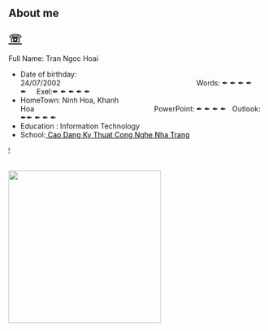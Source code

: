 About me  &nbsp;&nbsp;&nbsp;&nbsp;&nbsp;&nbsp;&nbsp;&nbsp;&nbsp;&nbsp;&nbsp;&nbsp;&nbsp;&nbsp;&nbsp;&nbsp;&nbsp;&nbsp;&nbsp;&nbsp;&nbsp;&nbsp;&nbsp;&nbsp;&nbsp;&nbsp;&nbsp;&nbsp;&nbsp;&nbsp;&nbsp;&nbsp;&nbsp;&nbsp;&nbsp;&nbsp;&nbsp;&nbsp;&nbsp;&nbsp;&nbsp;&nbsp;&nbsp;&nbsp;&nbsp;&nbsp;&nbsp;&nbsp;&nbsp;&nbsp;&nbsp;&nbsp;&nbsp;&nbsp;&nbsp;&nbsp;&nbsp;&nbsp;&nbsp;&nbsp;&nbsp;&nbsp;&nbsp;&nbsp;&nbsp;&nbsp;&nbsp;&nbsp;&nbsp;&nbsp;&nbsp;&nbsp;&nbsp;&nbsp;&nbsp;&nbsp;&nbsp;&nbsp;&nbsp;&nbsp;&nbsp;&nbsp;&nbsp;&nbsp;&nbsp;&nbsp;&nbsp;&nbsp;&nbsp;&nbsp;&nbsp;&nbsp;&nbsp;&nbsp;&nbsp;&nbsp;&nbsp;&nbsp;&nbsp;<a href="https://ngochoaitran.github.io/coffee%20website/index.html">	&#9743;</a>                                                     
-
Full Name: Tran Ngoc Hoai
- Date of birthday: 24/07/2002&nbsp;&nbsp;&nbsp;&nbsp;&nbsp;&nbsp;&nbsp;&nbsp;&nbsp;&nbsp;&nbsp;&nbsp;&nbsp;&nbsp;&nbsp;&nbsp;&nbsp;&nbsp;&nbsp;&nbsp;&nbsp;&nbsp;&nbsp;&nbsp;&nbsp;&nbsp;&nbsp;&nbsp;&nbsp;&nbsp;&nbsp;&nbsp;&nbsp;&nbsp;&nbsp;&nbsp;&nbsp;&nbsp;&nbsp;&nbsp;&nbsp;&nbsp;&nbsp;&nbsp;&nbsp;&nbsp;&nbsp;&nbsp;&nbsp;&nbsp;&nbsp;&nbsp;&nbsp;&nbsp;&nbsp;&nbsp;&nbsp;&nbsp;&nbsp;&nbsp;&nbsp;&nbsp;&nbsp;&nbsp;&nbsp;&nbsp;&nbsp;&nbsp;Words: &#10002;  &#10002; &#10002; &#10002; &#10002;&nbsp;&nbsp;&nbsp;&nbsp;&nbsp;Exel:&#10002; &#10002; &#10002; &#10002; &#10002;
- HomeTown: Ninh Hoa, Khanh Hoa&nbsp;&nbsp;&nbsp;&nbsp;&nbsp;&nbsp;&nbsp;&nbsp;&nbsp;&nbsp;&nbsp;&nbsp;&nbsp;&nbsp;&nbsp;&nbsp;&nbsp;&nbsp;&nbsp;&nbsp;&nbsp;&nbsp;&nbsp;&nbsp;&nbsp;&nbsp;&nbsp;&nbsp;&nbsp;&nbsp;&nbsp;&nbsp;&nbsp;&nbsp;&nbsp;&nbsp;&nbsp;&nbsp;&nbsp;&nbsp;&nbsp;&nbsp;&nbsp;&nbsp;&nbsp;&nbsp;&nbsp;&nbsp;&nbsp;&nbsp;&nbsp;&nbsp;&nbsp;&nbsp;&nbsp;&nbsp;&nbsp;&nbsp;&nbsp;&nbsp;PowerPoint: &#10002; &#10002; &#10002; &#10002;&nbsp;&nbsp;&nbsp;Outlook: &#10002;&#10002; &#10002; &#10002; &#10002;
- Education : Information Technology 
- School:<a href="http://cdktcnnt.edu.vn/" style="color:black;"> Cao Dang Ky Thuat Cong Nghe Nha Trang  </a>
<p> <marquee direction="right">Phone &#9743;: 0354398892</marquee></p>
 &nbsp;&nbsp;&nbsp;&nbsp;&nbsp;&nbsp;&nbsp;&nbsp;&nbsp;&nbsp;&nbsp;&nbsp;&nbsp;&nbsp;&nbsp;&nbsp;&nbsp;&nbsp;&nbsp;&nbsp;&nbsp;&nbsp;&nbsp;&nbsp;&nbsp;&nbsp;&nbsp;&nbsp;&nbsp;&nbsp;&nbsp;&nbsp;&nbsp;&nbsp;&nbsp;&nbsp;&nbsp;&nbsp;&nbsp;&nbsp;&nbsp;&nbsp;&nbsp;&nbsp;&nbsp;&nbsp;&nbsp;&nbsp;&nbsp;&nbsp;&nbsp;&nbsp;&nbsp;&nbsp;&nbsp;&nbsp;&nbsp;&nbsp;&nbsp;&nbsp;&nbsp;&nbsp;&nbsp;&nbsp;&nbsp;&nbsp;<img src="https://cdn.pixabay.com/photo/2017/10/10/21/47/laptop-2838921__340.jpg" height="300" >
